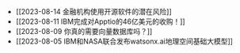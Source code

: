 - [[2023-08-14 金融机构使用开源软件的潜在风险]]
- [[2023-08-11 IBM完成对Apptio的46亿美元的收购！]]
- [[2023-08-09 你真的需要向量数据库吗？]]
- [[2023-08-05 IBM和NASA联合发布watsonx.ai地理空间基础大模型]]